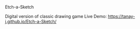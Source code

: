 Etch-a-Sketch

Digital version of classic drawing game
Live Demo:  https://tanay-j.github.io/Etch-a-Sketch/
